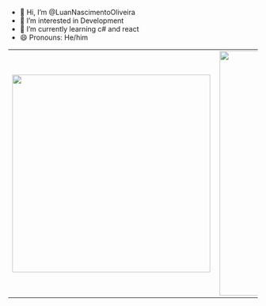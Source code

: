 - 👋 Hi, I’m @LuanNascimentoOliveira
- 👀 I’m interested in Development
- 🌱 I’m currently learning c# and react
- 😄 Pronouns: He/him

<center>
<table>
    <tr>
        <td><img width="400px" align="left" src="https://github-readme-stats.vercel.app/api/top-langs/?username=LuanNascimentoOliveira&hide=html&layout=compact&theme=buefy" /></td>
        <td><img width="495px" align="left" src="https://github-readme-stats.vercel.app/api?username=LuanNascimentoOliveira&theme=buefy"/></td>
    </tr>   
</table>
</center>

<!---
LuanNascimentoOliveira/LuanNascimentoOliveira is a ✨ special ✨ repository because its `README.md` (this file) appears on your GitHub profile.
You can click the Preview link to take a look at your changes.
--->
